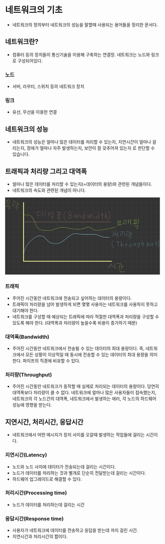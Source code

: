 # 네트워크의 기초
- 네트워크의 정의부터 네트워크의 성능을 말할때 사용되는 용어들을 정리한 문서다.
## 네트워크란?
- 컴퓨터 등의 장치들이 통신기술을 이용해 구축하는 연결망. 네트워크는 노드와 링크로 구성되어있다.
### 노드 
- 서버, 라우터, 스위치 등의 네트워크 장치
### 링크
- 유선, 무선을 이용한 연결

## 네트워크의 성능
- 네트워크의 성능은 얼마나 많은 데이터를 처리할 수 있는지, 지연시간이 얼마나 걸리는지, 장애가 얼마나 자주 발생하는지, 보안이 잘 갖추어져 있는지 로 판단할 수 있습니다.
## 트래픽과 처리량 그리고 대역폭
- 얼마나 많은 데이터를 처리할 수 있는지(=데이터의 용량)와 관련된 개념들이다.
- 네트워크의 속도와 관련된 개념이 아니다.

<img src="/네트워크/트래픽, 대역폭, 처리량.jpeg">

### 트래픽
- 주어진 시간동안 네트워크에 전송되고 싶어하는 데이터의 용량이다. 
- 트래픽이 처리량을 넘어 발생하게 되면 몇몇 사용자는 네트워크를 사용하지 못하고 대기해야 한다.
- 네트워크를 구성할 때 예상되는 트래픽에 따라 적절한 대역폭과 처리량을 구성할 수 있도록 해야 한다. (대역폭과 처리량이 높을수록 비용이 증가하기 때문)
### 대역폭(Bandwidth)
- 주어진 시간동안 네트워크에서 전송될 수 있는 데이터의 최대 용량이다. 즉, 네트워크에서 모든 상황이 이상적일 때 동시에 전송할 수 있는 데이터의 최대 용량을 의미한다. 파이프의 직경에 비유할 수 있다.
### 처리량(Throughput)
- 주어진 시간동안 네트워크가 동작할 때 실제로 처리되는 데이터의 용량이다. 당연히 대역폭보다 처리량이 클 수 없다. 네트워크에 얼마나 많은 사용자들이 접속했는지, 네트워크의 각 노드간의 대역폭, 네트워크에서 발생하는 에러, 각 노드의 하드웨어 성능에 영향을 받는다.

## 지연시간, 처리시간, 응답시간
- 네트워크에서 어떤 메시지가 장치 사이를 오갈때 발생하는 작업들에 걸리는 시간이다.
### 지연시간(Latency)
- 노드와 노드 사이에 데이터가 전송되는데 걸리는 시간이다.
- 노드가 데이터를 처리하는 것과 별개로 단순히 전달받는데 걸리는 시간이다.
- 하드웨어 업그레이드로 해결할 수 있다.
### 처리시간(Processing time)
- 노드가 데이터를 처리하는데 걸리는 시간
### 응답시간(Response time)
- 사용자가 네트워크에 데이터를 전송하고 응답을 받는데 까지 걸린 시간.
- 지연시간과 처리시간의 합이다.